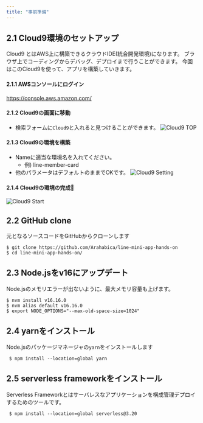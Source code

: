 ```yaml
---
title: "事前準備"
---
```

## 2.1 Cloud9環境のセットアップ
Cloud9 とはAWS上に構築できるクラウドIDE(統合開発環境)になります。
ブラウザ上でコーディングからデバッグ、デプロイまで行うことができます。
今回はこのCloud9を使って、アプリを構築していきます。

#### 2.1.1 AWSコンソールにログイン

https://console.aws.amazon.com/

#### 2.1.2 Cloud9の画面に移動
* 検索フォームに`Cloud9`と入れると見つけることができます。
  ![Cloud9 TOP](https://storage.googleapis.com/zenn-user-upload/i3fk1vaz027jmro09uvvkm8iybo0)

#### 2.1.3 Cloud9の環境を構築
* Nameに適当な環境名を入れてください。
    * 例) line-member-card
* 他のパラメータはデフォルトのままでOKです。
  ![Cloud9 Setting](https://storage.googleapis.com/zenn-user-upload/zncb747qif31wjvj0b7ddjeacllm)


#### 2.1.4 Cloud9の環境の完成🎉
![Cloud9 Start](https://storage.googleapis.com/zenn-user-upload/3yz1mrkyvg6t0bqjkphxw92cxnkp)


## 2.2 GitHub clone

元となるソースコードをGitHubからクローンします
```sh:~/environment
$ git clone https://github.com/Arahabica/line-mini-app-hands-on
$ cd line-mini-app-hands-on/
```
## 2.3 Node.jsをv16にアップデート

Node.jsのメモリエラーが出ないように、最大メモリ容量も上げます。
```sh:~/environment/line-mini-app-hands-on
$ nvm install v16.16.0
$ nvm alias default v16.16.0
$ export NODE_OPTIONS="--max-old-space-size=1024"
```


## 2.4 yarnをインストール

Node.jsのパッケージマネージャの`yarn`をインストールします
```sh:~/environment/line-member-card-hands-on
 $ npm install --location=global yarn
 ```


## 2.5 serverless frameworkをインストール
Serverless Frameworkとはサーバレスなアプリケーションを構成管理デプロイするためのツールです。

```sh:~/environment/line-member-card-hands-on
 $ npm install --location=global serverless@3.20
 ```
 
